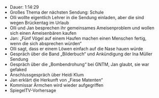 - Dauer: 1:14:29
- Großes Thema der nächsten Sendung: Schule
- Olli wollte eigentlich Lehrer in die Sendung einladen, aber die sind wegen Brückentag im Urlaub
- Olli und Jan besprechen ihr gemeinsames Ameisenproblem und wollen sich einen Ameisenbären kaufen
- Jan: „Fünf Vögel auf einem Haufen machen einen Menschen fertig, wenn die sich absprechen würden“
- Olli sagt, dass er einem Löwen einfach auf die Nase hauen würde
- Gespräch über die Band „Bilderbuch“ und Ankündigung der Ina Müller Sendung
- Gespräch über die „Bombendrohung“ bei GNTM, Jan glaubt, sie war gefaked
- Anschlussgespräch über Heidi Klum
- Jan erklärt die Herkunft von „Fiese Matenten“
- Kommissar Ärmchen wird wieder aufgegriffen
- SpiegelTV-Vorhersage
